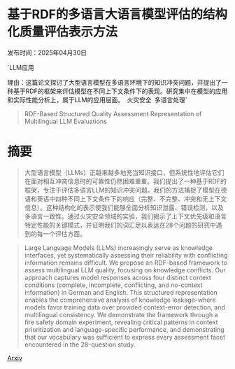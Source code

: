 # 基于RDF的多语言大语言模型评估的结构化质量评估表示方法

发布时间：2025年04月30日

`LLM应用

理由：这篇论文探讨了大型语言模型在多语言环境下的知识冲突问题，并提出了一种基于RDF的框架来评估模型在不同上下文条件下的表现。研究集中在模型的应用和实际性能分析上，属于LLM的应用层面。` `火灾安全` `多语言处理`

> RDF-Based Structured Quality Assessment Representation of Multilingual LLM Evaluations

# 摘要

> 大型语言模型（LLMs）正越来越多地充当知识接口，但系统性地评估它们在面对相互冲突信息时的可靠性仍然困难重重。我们提出了一种基于RDF的框架，专注于评估多语言LLM的知识冲突问题。我们的方法捕捉了模型在德语和英语中四种不同上下文条件下的响应（完整、不完整、冲突和无上下文信息）。这种结构化的表示使我们能够全面分析知识泄露、错误检测，以及多语言一致性。通过火灾安全领域的实验，我们揭示了上下文优先级和语言特定性能的关键模式，并证明我们的词汇足以表达在28个问题的研究中遇到的每一个评估方面。

> Large Language Models (LLMs) increasingly serve as knowledge interfaces, yet systematically assessing their reliability with conflicting information remains difficult. We propose an RDF-based framework to assess multilingual LLM quality, focusing on knowledge conflicts. Our approach captures model responses across four distinct context conditions (complete, incomplete, conflicting, and no-context information) in German and English. This structured representation enables the comprehensive analysis of knowledge leakage-where models favor training data over provided context-error detection, and multilingual consistency. We demonstrate the framework through a fire safety domain experiment, revealing critical patterns in context prioritization and language-specific performance, and demonstrating that our vocabulary was sufficient to express every assessment facet encountered in the 28-question study.

[Arxiv](https://arxiv.org/abs/2504.21605)